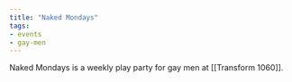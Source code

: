 ```yaml
---
title: "Naked Mondays"
tags:
- events
- gay-men
---
```


Naked Mondays is a weekly play party for gay men at [[Transform 1060]].